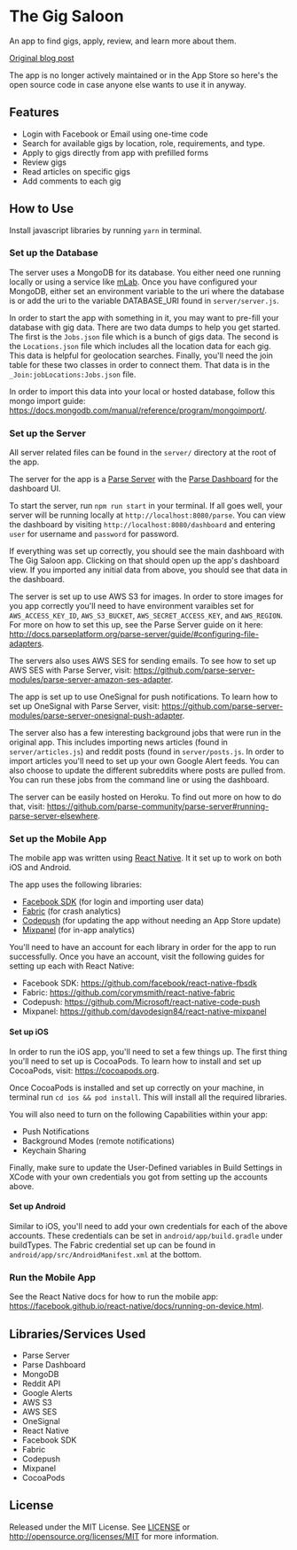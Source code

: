# The Gig Saloon

An app to find gigs, apply, review, and learn more about them.

[Original blog post](https://blog.thegigsaloon.com/announcing-the-gig-saloon-ecb197fdd326)

The app is no longer actively maintained or in the App Store so here's the open source code in case anyone else wants to use it in anyway.

## Features
* Login with Facebook or Email using one-time code
* Search for available gigs by location, role, requirements, and type.
* Apply to gigs directly from app with prefilled forms
* Review gigs
* Read articles on specific gigs
* Add comments to each gig

## How to Use

Install javascript libraries by running `yarn` in terminal.

### Set up the Database
The server uses a MongoDB for its database. You either need one running locally or using a service like [mLab](https://mlab.com). Once you have configured your MongoDB, either set an environment variable to the uri where the database is or add the uri to the variable DATABASE_URI found in `server/server.js`.

In order to start the app with something in it, you may want to pre-fill your database with gig data. There are two data dumps to help you get started. The first is the `Jobs.json` file which is a bunch of gigs data. The second is the `Locations.json` file which includes all the location data for each gig. This data is helpful for geolocation searches. Finally, you'll need the join table for these two classes in order to connect them. That data is in the `_Join:jobLocations:Jobs.json` file.

In order to import this data into your local or hosted database, follow this mongo import guide: https://docs.mongodb.com/manual/reference/program/mongoimport/.

### Set up the Server
All server related files can be found in the `server/` directory at the root of the app.

The server for the app is a [Parse Server](https://github.com/parse-community/parse-server) with the [Parse Dashboard](https://github.com/parse-community/parse-dashboard) for the dashboard UI.

To start the server, run `npm run start` in your terminal. If all goes well, your server will be running locally at `http://localhost:8080/parse`. You can view the dashboard by visiting `http://localhost:8080/dashboard` and entering `user` for username and `password` for password. 

If everything was set up correctly, you should see the main dashboard with The Gig Saloon app. Clicking on that should open up the app's dashboard view. If you imported any initial data from above, you should see that data in the dashboard.

The server is set up to use AWS S3 for images. In order to store images for you app correctly you'll need to have environment varaibles set for `AWS_ACCESS_KEY_ID`, `AWS_S3_BUCKET`, `AWS_SECRET_ACCESS_KEY`, and `AWS_REGION`. For more on how to set this up, see the Parse Server guide on it here: http://docs.parseplatform.org/parse-server/guide/#configuring-file-adapters.

The servers also uses AWS SES for sending emails. To see how to set up AWS SES with Parse Server, visit: https://github.com/parse-server-modules/parse-server-amazon-ses-adapter. 

The app is set up to use OneSignal for push notifications. To learn how to set up OneSignal with Parse Server, visit: https://github.com/parse-server-modules/parse-server-onesignal-push-adapter.

The server also has a few interesting background jobs that were run in the original app. This includes importing news articles (found in `server/articles.js`) and reddit posts (found in `server/posts.js`. In order to import articles you'll need to set up your own Google Alert feeds. You can also choose to update the different subreddits where posts are pulled from. You can run these jobs from the command line or using the dashboard.

The server can be easily hosted on Heroku. To find out more on how to do that, visit: https://github.com/parse-community/parse-server#running-parse-server-elsewhere.

### Set up the Mobile App

The mobile app was written using [React Native](https://facebook.github.io/react-native/). It it set up to work on both iOS and Android.

The app uses the following libraries:
* [Facebook SDK](https://developers.facebook.com/docs/react-native) (for login and importing user data)
* [Fabric](https://get.fabric.io) (for crash analytics)
* [Codepush](https://microsoft.github.io/code-push/) (for updating the app without needing an App Store update)
* [Mixpanel](https://mixpanel.com) (for in-app analytics)

You'll need to have an account for each library in order for the app to run successfully. Once you have an account, visit the following guides for setting up each with React Native:
* Facebook SDK: https://github.com/facebook/react-native-fbsdk
* Fabric: https://github.com/corymsmith/react-native-fabric
* Codepush: https://github.com/Microsoft/react-native-code-push
* Mixpanel: https://github.com/davodesign84/react-native-mixpanel

#### Set up iOS

In order to run the iOS app, you'll need to set a few things up. The first thing you'll need to set up is CocoaPods. To learn how to install and set up CocoaPods, visit: https://cocoapods.org.

Once CocoaPods is installed and set up correctly on your machine, in terminal run `cd ios && pod install`. This will install all the required libraries.

You will also need to turn on the following Capabilities within your app:
* Push Notifications
* Background Modes (remote notifications)
* Keychain Sharing

Finally, make sure to update the User-Defined variables in Build Settings in XCode with your own credentials you got from setting up the accounts above.

#### Set up Android

Similar to iOS, you'll need to add your own credentials for each of the above accounts. These credentials can be set in `android/app/build.gradle` under buildTypes. The Fabric credential set up can be found in `android/app/src/AndroidManifest.xml` at the bottom.

### Run the Mobile App

See the React Native docs for how to run the mobile app: https://facebook.github.io/react-native/docs/running-on-device.html.

## Libraries/Services Used
* Parse Server
* Parse Dashboard
* MongoDB
* Reddit API
* Google Alerts
* AWS S3
* AWS SES
* OneSignal
* React Native
* Facebook SDK
* Fabric
* Codepush
* Mixpanel
* CocoaPods

## License

Released under the MIT License. See [LICENSE](LICENSE) or http://opensource.org/licenses/MIT for more information.